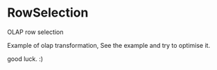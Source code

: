 RowSelection
============

OLAP row selection

Example of olap transformation, 
See the example and try to optimise it.


good luck. 
:)
